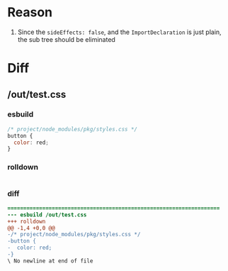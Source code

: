 # Reason
1. Since the `sideEffects: false`, and the `ImportDeclaration` is just plain, the sub tree should be eliminated
# Diff
## /out/test.css
### esbuild
```js
/* project/node_modules/pkg/styles.css */
button {
  color: red;
}
```
### rolldown
```js

```
### diff
```diff
===================================================================
--- esbuild	/out/test.css
+++ rolldown	
@@ -1,4 +0,0 @@
-/* project/node_modules/pkg/styles.css */
-button {
-  color: red;
-}
\ No newline at end of file

```